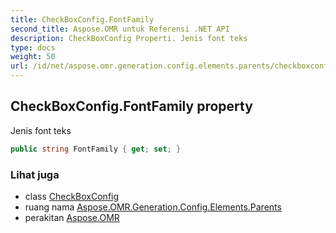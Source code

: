 ```yaml
---
title: CheckBoxConfig.FontFamily
second_title: Aspose.OMR untuk Referensi .NET API
description: CheckBoxConfig Properti. Jenis font teks
type: docs
weight: 50
url: /id/net/aspose.omr.generation.config.elements.parents/checkboxconfig/fontfamily/
---
```

## CheckBoxConfig.FontFamily property

Jenis font teks

```csharp
public string FontFamily { get; set; }
```

### Lihat juga

* class [CheckBoxConfig](../)
* ruang nama [Aspose.OMR.Generation.Config.Elements.Parents](../../checkboxconfig/)
* perakitan [Aspose.OMR](../../../)


